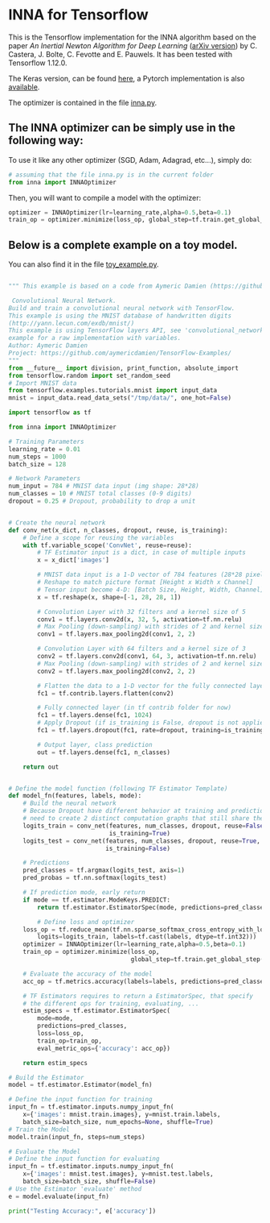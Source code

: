 # INNA for Tensorflow

This is the Tensorflow implementation for the INNA algorithm based on the paper *An Inertial Newton Algorithm for Deep Learning* ([arXiv version](https://arxiv.org/abs/1905.12278)) by C. Castera, J. Bolte, C. Fevotte and E. Pauwels.
It has been tested with Tensorflow 1.12.0. 

The Keras version, can be found [here](https://github.com/camcastera/INNA-for-DeepLearning/tree/master/INNA_for_keras), a Pytorch implementation is also [available](https://github.com/camcastera/INNA-for-DeepLearning/tree/master/INNA_for_pytorch).

The optimizer is contained in the file [inna.py](https://github.com/camcastera/INNA-for-DeepLearning/blob/master/inna_for_tensorflow/inna.py).

## The INNA optimizer can be simply use in the following way:
To use it like any other optimizer (SGD, Adam, Adagrad, etc...), simply do:

```python
# assuming that the file inna.py is in the current folder
from inna import INNAOptimizer
```
 Then, you will want to compile a model with the optimizer:
```python
optimizer = INNAOptimizer(lr=learning_rate,alpha=0.5,beta=0.1)
train_op = optimizer.minimize(loss_op, global_step=tf.train.get_global_step())
```

## Below is a complete example on a toy model. 
You can also find it in the file [toy_example.py](https://github.com/camcastera/INNA-for-DeepLearning/blob/master/inna_for_tensorflow/toy_example.py).

```python

""" This example is based on a code from Aymeric Damien (https://github.com/aymericdamien).

 Convolutional Neural Network.
Build and train a convolutional neural network with TensorFlow.
This example is using the MNIST database of handwritten digits
(http://yann.lecun.com/exdb/mnist/)
This example is using TensorFlow layers API, see 'convolutional_network_raw' 
example for a raw implementation with variables.
Author: Aymeric Damien
Project: https://github.com/aymericdamien/TensorFlow-Examples/
"""
from __future__ import division, print_function, absolute_import
from tensorflow.random import set_random_seed
# Import MNIST data
from tensorflow.examples.tutorials.mnist import input_data
mnist = input_data.read_data_sets("/tmp/data/", one_hot=False)

import tensorflow as tf

from inna import INNAOptimizer

# Training Parameters
learning_rate = 0.01
num_steps = 1000
batch_size = 128

# Network Parameters
num_input = 784 # MNIST data input (img shape: 28*28)
num_classes = 10 # MNIST total classes (0-9 digits)
dropout = 0.25 # Dropout, probability to drop a unit


# Create the neural network
def conv_net(x_dict, n_classes, dropout, reuse, is_training):
    # Define a scope for reusing the variables
    with tf.variable_scope('ConvNet', reuse=reuse):
        # TF Estimator input is a dict, in case of multiple inputs
        x = x_dict['images']

        # MNIST data input is a 1-D vector of 784 features (28*28 pixels)
        # Reshape to match picture format [Height x Width x Channel]
        # Tensor input become 4-D: [Batch Size, Height, Width, Channel]
        x = tf.reshape(x, shape=[-1, 28, 28, 1])

        # Convolution Layer with 32 filters and a kernel size of 5
        conv1 = tf.layers.conv2d(x, 32, 5, activation=tf.nn.relu)
        # Max Pooling (down-sampling) with strides of 2 and kernel size of 2
        conv1 = tf.layers.max_pooling2d(conv1, 2, 2)

        # Convolution Layer with 64 filters and a kernel size of 3
        conv2 = tf.layers.conv2d(conv1, 64, 3, activation=tf.nn.relu)
        # Max Pooling (down-sampling) with strides of 2 and kernel size of 2
        conv2 = tf.layers.max_pooling2d(conv2, 2, 2)

        # Flatten the data to a 1-D vector for the fully connected layer
        fc1 = tf.contrib.layers.flatten(conv2)

        # Fully connected layer (in tf contrib folder for now)
        fc1 = tf.layers.dense(fc1, 1024)
        # Apply Dropout (if is_training is False, dropout is not applied)
        fc1 = tf.layers.dropout(fc1, rate=dropout, training=is_training)

        # Output layer, class prediction
        out = tf.layers.dense(fc1, n_classes)

    return out


# Define the model function (following TF Estimator Template)
def model_fn(features, labels, mode):
    # Build the neural network
    # Because Dropout have different behavior at training and prediction time, we
    # need to create 2 distinct computation graphs that still share the same weights.
    logits_train = conv_net(features, num_classes, dropout, reuse=False,
                            is_training=True)
    logits_test = conv_net(features, num_classes, dropout, reuse=True,
                           is_training=False)

    # Predictions
    pred_classes = tf.argmax(logits_test, axis=1)
    pred_probas = tf.nn.softmax(logits_test)

    # If prediction mode, early return
    if mode == tf.estimator.ModeKeys.PREDICT:
        return tf.estimator.EstimatorSpec(mode, predictions=pred_classes)

        # Define loss and optimizer
    loss_op = tf.reduce_mean(tf.nn.sparse_softmax_cross_entropy_with_logits(
        logits=logits_train, labels=tf.cast(labels, dtype=tf.int32)))
    optimizer = INNAOptimizer(lr=learning_rate,alpha=0.5,beta=0.1)
    train_op = optimizer.minimize(loss_op,
                                  global_step=tf.train.get_global_step())

    # Evaluate the accuracy of the model
    acc_op = tf.metrics.accuracy(labels=labels, predictions=pred_classes)

    # TF Estimators requires to return a EstimatorSpec, that specify
    # the different ops for training, evaluating, ...
    estim_specs = tf.estimator.EstimatorSpec(
        mode=mode,
        predictions=pred_classes,
        loss=loss_op,
        train_op=train_op,
        eval_metric_ops={'accuracy': acc_op})

    return estim_specs

# Build the Estimator
model = tf.estimator.Estimator(model_fn)

# Define the input function for training
input_fn = tf.estimator.inputs.numpy_input_fn(
    x={'images': mnist.train.images}, y=mnist.train.labels,
    batch_size=batch_size, num_epochs=None, shuffle=True)
# Train the Model
model.train(input_fn, steps=num_steps)

# Evaluate the Model
# Define the input function for evaluating
input_fn = tf.estimator.inputs.numpy_input_fn(
    x={'images': mnist.test.images}, y=mnist.test.labels,
    batch_size=batch_size, shuffle=False)
# Use the Estimator 'evaluate' method
e = model.evaluate(input_fn)

print("Testing Accuracy:", e['accuracy'])
```

